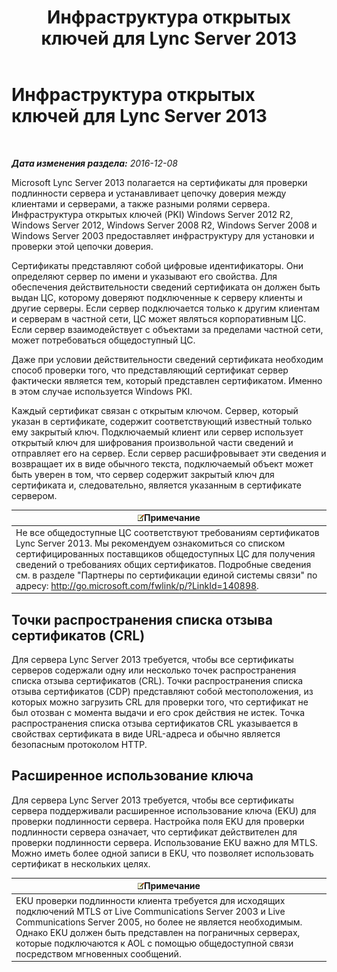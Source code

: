﻿---
title: Инфраструктура открытых ключей для Lync Server 2013
TOCTitle: Инфраструктура открытых ключей для Lync Server 2013
ms:assetid: 737c8a25-23e9-4494-ab76-5a7b729b44ca
ms:mtpsurl: https://technet.microsoft.com/ru-ru/library/Dn481131(v=OCS.15)
ms:contentKeyID: 59679354
ms.date: 12/10/2016
mtps_version: v=OCS.15
ms.translationtype: HT
---

# Инфраструктура открытых ключей для Lync Server 2013

 

_**Дата изменения раздела:** 2016-12-08_

Microsoft Lync Server 2013 полагается на сертификаты для проверки подлинности сервера и устанавливает цепочку доверия между клиентами и серверами, а также разными ролями сервера. Инфраструктура открытых ключей (PKI) Windows Server 2012 R2, Windows Server 2012, Windows Server 2008 R2, Windows Server 2008 и Windows Server 2003 предоставляет инфраструктуру для установки и проверки этой цепочки доверия.

Сертификаты представляют собой цифровые идентификаторы. Они определяют сервер по имени и указывают его свойства. Для обеспечения действительности сведений сертификата он должен быть выдан ЦС, которому доверяют подключенные к серверу клиенты и другие серверы. Если сервер подключается только к другим клиентам и серверам в частной сети, ЦС может являться корпоративным ЦС. Если сервер взаимодействует с объектами за пределами частной сети, может потребоваться общедоступный ЦС.

Даже при условии действительности сведений сертификата необходим способ проверки того, что представляющий сертификат сервер фактически является тем, который представлен сертификатом. Именно в этом случае используется Windows PKI.

Каждый сертификат связан с открытым ключом. Сервер, который указан в сертификате, содержит соответствующий известный только ему закрытый ключ. Подключаемый клиент или сервер использует открытый ключ для шифрования произвольной части сведений и отправляет его на сервер. Если сервер расшифровывает эти сведения и возвращает их в виде обычного текста, подключаемый объект может быть уверен в том, что сервер содержит закрытый ключ для сертификата и, следовательно, является указанным в сертификате сервером.

<table>
<thead>
<tr class="header">
<th><img src="images/Gg398412.note(OCS.15).gif" title="note" alt="note" />Примечание</th>
</tr>
</thead>
<tbody>
<tr class="odd">
<td>Не все общедоступные ЦС соответствуют требованиям сертификатов Lync Server 2013. Мы рекомендуем ознакомиться со списком сертифицированных поставщиков общедоступных ЦС для получения сведений о требованиях общих сертификатов. Подробные сведения см. в разделе &quot;Партнеры по сертификации единой системы связи&quot; по адресу: <a href="http://go.microsoft.com/fwlink/p/?linkid=140898">http://go.microsoft.com/fwlink/p/?LinkId=140898</a>.</td>
</tr>
</tbody>
</table>


## Точки распространения списка отзыва сертификатов (CRL)

Для сервера Lync Server 2013 требуется, чтобы все сертификаты серверов содержали одну или несколько точек распространения списка отзыва сертификатов (CRL). Точки распространения списка отзыва сертификатов (CDP) представляют собой местоположения, из которых можно загрузить CRL для проверки того, что сертификат не был отозван с момента выдачи и его срок действия не истек. Точка распространения списка отзыва сертификатов CRL указывается в свойствах сертификата в виде URL-адреса и обычно является безопасным протоколом HTTP.

## Расширенное использование ключа

Для сервера Lync Server 2013 требуется, чтобы все сертификаты сервера поддерживали расширенное использование ключа (EKU) для проверки подлинности сервера. Настройка поля EKU для проверки подлинности сервера означает, что сертификат действителен для проверки подлинности сервера. Использование EKU важно для MTLS. Можно иметь более одной записи в EKU, что позволяет использовать сертификат в нескольких целях.

<table>
<thead>
<tr class="header">
<th><img src="images/Gg398412.note(OCS.15).gif" title="note" alt="note" />Примечание</th>
</tr>
</thead>
<tbody>
<tr class="odd">
<td>EKU проверки подлинности клиента требуется для исходящих подключений MTLS от Live Communications Server 2003 и Live Communications Server 2005, но более не является необходимым. Однако EKU должен быть представлен на пограничных серверах, которые подключаются к AOL с помощью общедоступной связи посредством мгновенных сообщений.</td>
</tr>
</tbody>
</table>

